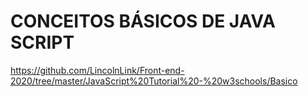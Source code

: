 # CONCEITOS BÁSICOS DE JAVA SCRIPT

https://github.com/LincolnLink/Front-end-2020/tree/master/JavaScript%20Tutorial%20-%20w3schools/Basico

